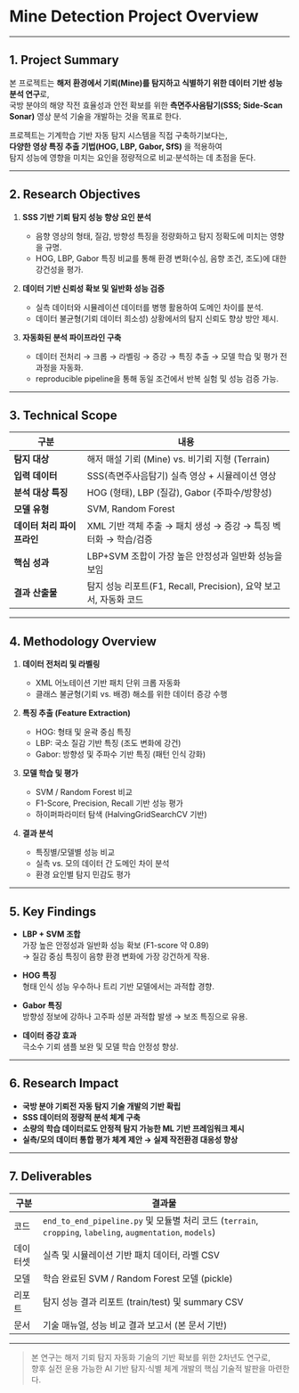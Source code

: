 # Mine Detection Project Overview  

---

## 1. Project Summary

본 프로젝트는 **해저 환경에서 기뢰(Mine)를 탐지하고 식별하기 위한 데이터 기반 성능 분석 연구**로,  
국방 분야의 해양 작전 효율성과 안전 확보를 위한 **측면주사음탐기(SSS; Side-Scan Sonar)** 영상 분석 기술을 개발하는 것을 목표로 한다.

프로젝트는 기계학습 기반 자동 탐지 시스템을 직접 구축하기보다는,  
**다양한 영상 특징 추출 기법(HOG, LBP, Gabor, SfS)** 을 적용하여  
탐지 성능에 영향을 미치는 요인을 정량적으로 비교·분석하는 데 초점을 둔다.

---

## 2. Research Objectives

1. **SSS 기반 기뢰 탐지 성능 향상 요인 분석**  
   - 음향 영상의 형태, 질감, 방향성 특징을 정량화하고 탐지 정확도에 미치는 영향을 규명.  
   - HOG, LBP, Gabor 특징 비교를 통해 환경 변화(수심, 음향 조건, 조도)에 대한 강건성을 평가.

2. **데이터 기반 신뢰성 확보 및 일반화 성능 검증**  
   - 실측 데이터와 시뮬레이션 데이터를 병행 활용하여 도메인 차이를 분석.  
   - 데이터 불균형(기뢰 데이터 희소성) 상황에서의 탐지 신뢰도 향상 방안 제시.

3. **자동화된 분석 파이프라인 구축**  
   - 데이터 전처리 → 크롭 → 라벨링 → 증강 → 특징 추출 → 모델 학습 및 평가 전 과정을 자동화.  
   - reproducible pipeline을 통해 동일 조건에서 반복 실험 및 성능 검증 가능.

---

## 3. Technical Scope

| 구분 | 내용 |
|------|------|
| **탐지 대상** | 해저 매설 기뢰 (Mine) vs. 비기뢰 지형 (Terrain) |
| **입력 데이터** | SSS(측면주사음탐기) 실측 영상 + 시뮬레이션 영상 |
| **분석 대상 특징** | HOG (형태), LBP (질감), Gabor (주파수/방향성) |
| **모델 유형** | SVM, Random Forest |
| **데이터 처리 파이프라인** | XML 기반 객체 추출 → 패치 생성 → 증강 → 특징 벡터화 → 학습/검증 |
| **핵심 성과** | LBP+SVM 조합이 가장 높은 안정성과 일반화 성능을 보임 |
| **결과 산출물** | 탐지 성능 리포트(F1, Recall, Precision), 요약 보고서, 자동화 코드 |

---

## 4. Methodology Overview

1. **데이터 전처리 및 라벨링**
   - XML 어노테이션 기반 패치 단위 크롭 자동화
   - 클래스 불균형(기뢰 vs. 배경) 해소를 위한 데이터 증강 수행

2. **특징 추출 (Feature Extraction)**
   - HOG: 형태 및 윤곽 중심 특징  
   - LBP: 국소 질감 기반 특징 (조도 변화에 강건)  
   - Gabor: 방향성 및 주파수 기반 특징 (패턴 인식 강화)

3. **모델 학습 및 평가**
   - SVM / Random Forest 비교  
   - F1-Score, Precision, Recall 기반 성능 평가  
   - 하이퍼파라미터 탐색 (HalvingGridSearchCV 기반)

4. **결과 분석**
   - 특징별/모델별 성능 비교  
   - 실측 vs. 모의 데이터 간 도메인 차이 분석  
   - 환경 요인별 탐지 민감도 평가

---

## 5. Key Findings

- **LBP + SVM 조합**  
  가장 높은 안정성과 일반화 성능 확보 (F1-score 약 0.89)  
  → 질감 중심 특징이 음향 환경 변화에 가장 강건하게 작용.

- **HOG 특징**  
  형태 인식 성능 우수하나 트리 기반 모델에서는 과적합 경향.

- **Gabor 특징**  
  방향성 정보에 강하나 고주파 성분 과적합 발생 → 보조 특징으로 유용.

- **데이터 증강 효과**  
  극소수 기뢰 샘플 보완 및 모델 학습 안정성 향상.

---

## 6. Research Impact

- **국방 분야 기뢰전 자동 탐지 기술 개발의 기반 확립**  
- **SSS 데이터의 정량적 분석 체계 구축**  
- **소량의 학습 데이터로도 안정적 탐지 가능한 ML 기반 프레임워크 제시**  
- **실측/모의 데이터 통합 평가 체계 제안 → 실제 작전환경 대응성 향상**

---

## 7. Deliverables

| 구분 | 결과물 |
|------|--------|
| 코드 | `end_to_end_pipeline.py` 및 모듈별 처리 코드 (`terrain`, `cropping`, `labeling`, `augmentation`, `models`) |
| 데이터셋 | 실측 및 시뮬레이션 기반 패치 데이터, 라벨 CSV |
| 모델 | 학습 완료된 SVM / Random Forest 모델 (pickle) |
| 리포트 | 탐지 성능 결과 리포트 (train/test) 및 summary CSV |
| 문서 | 기술 매뉴얼, 성능 비교 결과 보고서 (본 문서 기반) |

---

> 본 연구는 해저 기뢰 탐지 자동화 기술의 기반 확보를 위한 2차년도 연구로,  
> 향후 실전 운용 가능한 AI 기반 탐지·식별 체계 개발의 핵심 기술적 발판을 마련한다.
